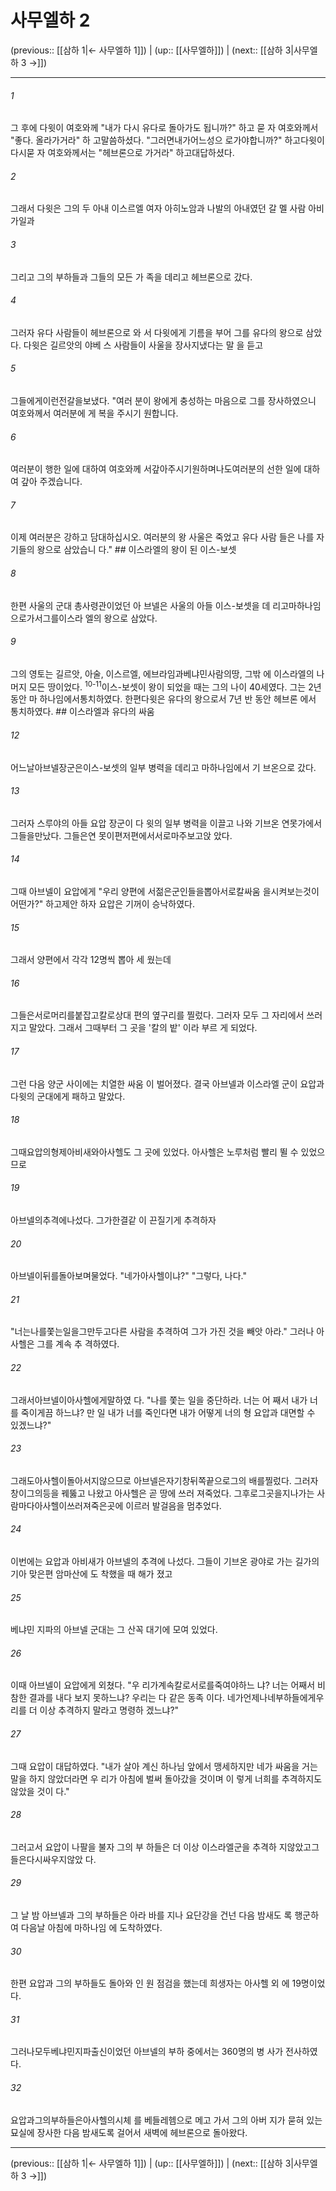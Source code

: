 # 사무엘하 2

(previous:: [[삼하 1|← 사무엘하 1]]) | (up:: [[사무엘하]]) | (next:: [[삼하 3|사무엘하 3 →]])

***




###### 1 

그 후에 다윗이 여호와께 "내가 다시 유다로 돌아가도 됩니까?" 하고 묻 자 여호와께서 "좋다. 올라가거라" 하 고말씀하셨다. "그러면내가어느성으 로가야합니까?" 하고다윗이다시묻 자 여호와께서는 "헤브론으로 가거라" 하고대답하셨다. 



###### 2 

그래서 다윗은 그의 두 아내 이스르엘 여자 아히노암과 나발의 아내였던 갈 멜 사람 아비가일과 



###### 3 

그리고 그의 부하들과 그들의 모든 가 족을 데리고 헤브론으로 갔다. 



###### 4 

그러자 유다 사람들이 헤브론으로 와 서 다윗에게 기름을 부어 그를 유다의 왕으로 삼았다. 다윗은 길르앗의 야베 스 사람들이 사울을 장사지냈다는 말 을 듣고 



###### 5 

그들에게이런전갈을보냈다. "여러 분이 왕에게 충성하는 마음으로 그를 장사하였으니 여호와께서 여러분에 게 복을 주시기 원합니다. 



###### 6 

여러분이 행한 일에 대하여 여호와께 서갚아주시기원하며나도여러분의 선한 일에 대하여 갚아 주겠습니다. 



###### 7 

이제 여러분은 강하고 담대하십시오. 여러분의 왕 사울은 죽었고 유다 사람 들은 나를 자기들의 왕으로 삼았습니 다." ## 이스라엘의 왕이 된 이스-보셋 



###### 8 

한편 사울의 군대 총사령관이었던 아 브넬은 사울의 아들 이스-보셋을 데 리고마하나임으로가서그를이스라 엘의 왕으로 삼았다. 



###### 9 

그의 영토는 길르앗, 아술, 이스르엘, 에브라임과베냐민사람의땅, 그밖 에 이스라엘의 나머지 모든 땅이었다. <sup class="versenum">10-11</sup>이스-보셋이 왕이 되었을 때는 그의 나이 40세였다. 그는 2년 동안 마 하나임에서통치하였다. 한편다윗은 유다의 왕으로서 7년 반 동안 헤브론 에서 통치하였다. ## 이스라엘과 유다의 싸움 



###### 12 

어느날아브넬장군은이스-보셋의 일부 병력을 데리고 마하나임에서 기 브온으로 갔다. 



###### 13 

그러자 스루야의 아들 요압 장군이 다 윗의 일부 병력을 이끌고 나와 기브온 연못가에서그들을만났다. 그들은연 못이편저편에서서로마주보고앉 았다. 



###### 14 

그때 아브넬이 요압에게 "우리 양편에 서젊은군인들을뽑아서로칼싸움 을시켜보는것이어떤가?" 하고제안 하자 요압은 기꺼이 승낙하였다. 



###### 15 

그래서 양편에서 각각 12명씩 뽑아 세 웠는데 



###### 16 

그들은서로머리를붙잡고칼로상대 편의 옆구리를 찔렀다. 그러자 모두 그 자리에서 쓰러지고 말았다. 그래서 그때부터 그 곳을 '칼의 밭' 이라 부르 게 되었다. 



###### 17 

그런 다음 양군 사이에는 치열한 싸움 이 벌어졌다. 결국 아브넬과 이스라엘 군이 요압과 다윗의 군대에게 패하고 말았다. 



###### 18 

그때요압의형제아비새와아사헬도 그 곳에 있었다. 아사헬은 노루처럼 빨리 뛸 수 있었으므로 



###### 19 

아브넬의추격에나섰다. 그가한결같 이 끈질기게 추격하자 



###### 20 

아브넬이뒤를돌아보며물었다. "네가아사헬이냐?" "그렇다, 나다." 



###### 21 

"너는나를쫓는일을그만두고다른 사람을 추격하여 그가 가진 것을 빼앗 아라." 그러나 아사헬은 그를 계속 추 격하였다. 



###### 22 

그래서아브넬이아사헬에게말하였 다. "나를 쫓는 일을 중단하라. 너는 어 째서 내가 너를 죽이게끔 하느냐? 만 일 내가 너를 죽인다면 내가 어떻게 너의 형 요압과 대면할 수 있겠느냐?" 



###### 23 

그래도아사헬이돌아서지않으므로 아브넬은자기창뒤쪽끝으로그의 배를찔렀다. 그러자창이그의등을 꿰뚫고 나왔고 아사헬은 곧 땅에 쓰러 져죽었다. 그후로그곳을지나가는 사람마다아사헬이쓰러져죽은곳에 이르러 발걸음을 멈추었다. 



###### 24 

이번에는 요압과 아비새가 아브넬의 추격에 나섰다. 그들이 기브온 광야로 가는 길가의 기아 맞은편 암마산에 도 착했을 때 해가 졌고 



###### 25 

베냐민 지파의 아브넬 군대는 그 산꼭 대기에 모여 있었다. 



###### 26 

이때 아브넬이 요압에게 외쳤다. "우 리가계속칼로서로를죽여야하느 냐? 너는 어째서 비참한 결과를 내다 보지 못하느냐? 우리는 다 같은 동족 이다. 네가언제나네부하들에게우 리를 더 이상 추격하지 말라고 명령하 겠느냐?" 



###### 27 

그때 요압이 대답하였다. "내가 살아 계신 하나님 앞에서 맹세하지만 네가 싸움을 거는 말을 하지 않았더라면 우 리가 아침에 벌써 돌아갔을 것이며 이 렇게 너희를 추격하지도 않았을 것이 다." 



###### 28 

그러고서 요압이 나팔을 불자 그의 부 하들은 더 이상 이스라엘군을 추격하 지않았고그들은다시싸우지않았 다. 



###### 29 

그 날 밤 아브넬과 그의 부하들은 아라 바를 지나 요단강을 건넌 다음 밤새도 록 행군하여 다음날 아침에 마하나임 에 도착하였다. 



###### 30 

한편 요압과 그의 부하들도 돌아와 인 원 점검을 했는데 희생자는 아사헬 외 에 19명이었다. 



###### 31 

그러나모두베냐민지파출신이었던 아브넬의 부하 중에서는 360명의 병 사가 전사하였다. 



###### 32 

요압과그의부하들은아사헬의시체 를 베들레헴으로 메고 가서 그의 아버 지가 묻혀 있는 묘실에 장사한 다음 밤새도록 걸어서 새벽에 헤브론으로 돌아왔다.

***

(previous:: [[삼하 1|← 사무엘하 1]]) | (up:: [[사무엘하]]) | (next:: [[삼하 3|사무엘하 3 →]])
